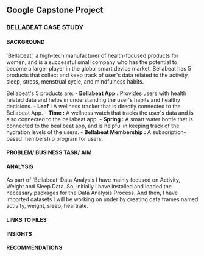 ## Google Capstone Project
### BELLABEAT CASE STUDY
#### BACKGROUND
'Bellabeat', a high-tech manufacturer of health-focused products for women, and is a successful small company who has the potential to become a larger player in the global smart device market.
Bellabeat has 5 products that collect and keep track of user's data related to the activity, sleep, stress, menstrual cycle, and mindfulness habits.

Bellabeat's 5 products are:
    - **Bellabeat App :** Provides users with health related data and helps in understanding the user's habits and healthy decisions.
    - **Leaf :** A wellness tracker that is directly connected to the Bellabeat App.
    - **Time :** A wellness watch that tracks the user's data and is also connected to the bellabeat app.
    - **Spring :** A smart water bottle that is connected to the beallbeat app, and is helpful in keeping track of the hydration levels of the users.
    - **Bellabeat Membership :** A subscription-based membership program for users.

#### PROBLEM/ BUSINESS TASK/ AIM

#### ANALYSIS
As part of ‘Bellabeat’ Data Analysis I have mainly focused on Activity, Weight and Sleep Data.
So, initially I have installed and loaded the necessary packages for the Data Analysis Process. And then, I have imported datasets I will be working on under by creating data frames named activity, weight, sleep, heartrate.

#### LINKS TO FILES

#### INSIGHTS

#### RECOMMENDATIONS
